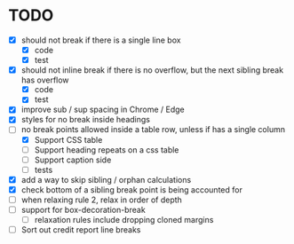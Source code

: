# TODO

- [x] should not break if there is a single line box
  - [x] code
  - [x] test
- [x] should not inline break if there is no overflow, but the next sibling break has overflow 
  - [x] code
  - [x] test
- [x] improve sub / sup spacing in Chrome / Edge
- [x] styles for no break inside headings
- [ ] no break points allowed inside a table row, unless if has a single column
  - [x] Support CSS table
  - [ ] Support heading repeats on a css table
  - [ ] Support caption side
  - [ ] tests
- [x] add a way to skip sibling / orphan calculations
- [x] check bottom of a sibling break point is being accounted for
- [ ] when relaxing rule 2, relax in order of depth
- [ ] support for box-decoration-break
  - [ ] relaxation rules include dropping cloned margins
- [ ] Sort out credit report line breaks
